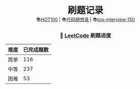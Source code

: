 <div align="center">
  <p align="center">
    <h1 style="margin-bottom: 0;">刷题记录</h1>
    <a>
      📚<a href="https://leetcode.cn/studyplan/top-100-liked/" target="_blank">HOT100</a> | 
      📚<a href="https://programmercarl.com/" target="_blank">代码随想录</a> |
      📚<a href="https://leetcode.cn/studyplan/top-interview-150/" target="_blank">top-interview-150</a>
    </a>
  </p>
</div>

<div align="center">

<h3>🧮 <a href="https://leetcode.cn" target="_blank">LeetCode</a> 刷题进度</h3>

<table>
  <thead>
    <tr>
      <th>难度</th>
      <th>已完成题数</th>
    </tr>
  </thead>
  <tbody>
    <tr>
      <td>简单</td>
      <td>116</td>
    </tr>
    <tr>
      <td>中等</td>
      <td>237</td>
    </tr>
    <tr>
      <td>困难</td>
      <td>53</td>
    </tr>
  </tbody>
</table>

</div>
